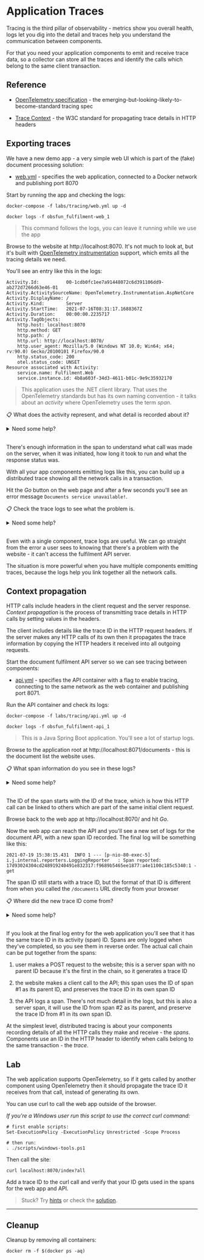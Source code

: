 # Application Traces

Tracing is the third pillar of observability - metrics show you overall health, logs let you dig into the detail and traces help you understand the communication between components.

For that you need your application components to emit and receive trace data, so a collector can store all the traces and identify the calls which belong to the same client transaction.

## Reference

- [OpenTelemetry specification](https://github.com/open-telemetry/opentelemetry-specification/blob/main/specification/overview.md) - the emerging-but-looking-likely-to-become-standard tracing spec

- [Trace Context](https://www.w3.org/TR/trace-context/) - the W3C standard for propagating trace details in HTTP headers

## Exporting traces

We have a new demo app - a very simple web UI which is part of the (fake) document processing solution:

- [web.yml](./web.yml) - specifies the web application, connected to a Docker network and publishing port 8070

Start by running the app and checking the logs:

```
docker-compose -f labs/tracing/web.yml up -d

docker logs -f obsfun_fulfilment-web_1
```

> This command follows the logs, you can leave it running while we use the app

Browse to the website at http://localhost:8070. It's not much to look at, but it's built with [OpenTelemetry instrumentation](https://opentelemetry.io/docs/concepts/instrumenting/) support, which emits all the tracing details we need.

You'll see an entry like this in the logs:

```
Activity.Id:          00-1cdb0fc1ee7a91448072c6d391106dd9-ab272d7266d63e46-01
Activity.ActivitySourceName: OpenTelemetry.Instrumentation.AspNetCore
Activity.DisplayName: /
Activity.Kind:        Server
Activity.StartTime:   2021-07-16T08:31:17.1688367Z
Activity.Duration:    00:00:00.2235717
Activity.TagObjects:
    http.host: localhost:8070
    http.method: GET
    http.path: /
    http.url: http://localhost:8070/
    http.user_agent: Mozilla/5.0 (Windows NT 10.0; Win64; x64; rv:90.0) Gecko/20100101 Firefox/90.0
    http.status_code: 200
    otel.status_code: UNSET
Resource associated with Activity:
    service.name: Fulfilment.Web
    service.instance.id: 4b8a603f-34d3-4611-b01c-9e9c35932170
```

> This application uses the .NET client library. That uses the OpenTelemetry standards but has its own naming convention - it talks about an _activity_ where OpenTelemetry uses the term _span_.

📋 What does the activity represent, and what detail is recorded about it?

<details>
  <summary>Need some help?</summary>

This activity represents a call to the web server.

In each case there's ID to idenfity the span (activity), together with the kind of work, start time and duration.

Tags are used to store key details about the span - these are server calls so they record the HTTP method, URL path, response code etc.

</details><br/>

There's enough information in the span to understand what call was made on the server, when it was initiated, how long it took to run and what the response status was. 

With all your app components emitting logs like this, you can build up a distributed trace showing all the network calls in a transaction.

Hit the _Go_ button on the web page and after a few seconds you'll see an error message `Documents service unavailable!`.

📋 Check the trace logs to see what the problem is.

<details>
  <summary>Need some help?</summary>

Scroll up past the error messages in the logs and you'll see a trace like this:

```
Activity.DisplayName: HTTP GET
Activity.Kind:        Client
Activity.StartTime:   2021-07-19T15:13:36.1289362Z
Activity.Duration:    00:00:10.0518450
Activity.TagObjects:
    http.method: GET
    http.host: fulfilment-api
    http.url: http://fulfilment-api/documents
    otel.status_code: ERROR
    otel.status_description: Resource temporarily unavailable
```

This is a client activity, which means the span records details of the web component making an HTTP call to another component. The tags tell you the web app is trying to call `http://fulfilment-api/documents`, but the response is an error.

</details><br/>

Even with a single component, trace logs are useful. We can go straight from the error a user sees to knowing that there's a problem with the website - it can't access the fulfilment API server.

The situation is more powerful when you have multiple components emitting traces, because the logs help you link together all the network calls. 

## Context propagation

HTTP calls include headers in the client request and the server response. _Context propagation_ is the process of transmitting trace details in HTTP calls by setting values in the headers.

The client includes details like the trace ID in the HTTP request headers. If the server makes any HTTP calls of its own then it propagates the trace information by copying the HTTP headers it received into all outgoing requests.

Start the document fulfilment API server so we can see tracing between components:

- [api.yml](./api.yml) - specifies the API container with a flag to enable tracing, connecting to the same network as the web container and publishing port 8071.

Run the API container and check its logs:

```
docker-compose -f labs/tracing/api.yml up -d

docker logs -f obsfun_fulfilment-api_1
```

> This is a Java Spring Boot application. You'll see a lot of startup logs.

Browse to the application root at http://localhost:8071/documents - this is the document list the website uses.

📋 What span information do you see in these logs?

<details>
  <summary>Need some help?</summary>

This application doesn't print all the trace details in logs, but there is some interesting information there. 

The last few logs will have lines like this:

```
2021-07-19 15:27:52.048 DEBUG 1 --- [p-nio-80-exec-3] fulfilment.api.DocumentsController       : ** GET /documents called in trace id: ab5e7e2261cfc919, with baggage: null
...
2021-07-19 15:27:52.095  INFO 1 --- [p-nio-80-exec-3] i.j.internal.reporters.LoggingReporter   : Span reported: ab5e7e2261cfc919:ab5e7e2261cfc919:0:1 - get
```

The first log prints a trace ID, and the last log states that a span has been reported. 

</details><br/>

The ID of the span starts with the ID of the trace, which is how this HTTP call can be linked to others which are part of the same initial client request.

Browse back to the web app at http://localhost:8070/ and hit _Go_.

Now the web app can reach the API and you'll see a new set of logs for the document API, with a new span ID recorded. The final log will be something like this:

```
2021-07-19 15:38:15.431  INFO 1 --- [p-nio-80-exec-5] i.j.internal.reporters.LoggingReporter   : Span reported: 17d93024304cd248919240491e832317:f9689b5465ee1877:a4e1100c185c5340:1 - get
```

The span ID still starts with a trace ID, but the format of that ID is different from when you called the `/documents` URL directly from your browser

📋 Where did the new trace ID come from?

<details>
  <summary>Need some help?</summary>

This time the API wasn't the first client call - the website is the first call in the chain, and the API is next.

Check the trace logs in the web container to find the trace ID from your API log:

```
# Ctrl-C to exit the logs of the API

docker logs obsfun_fulfilment-web_1
```

Scroll up to the client trace where the web application calls the API, and you'll see an entry like this:

```
Activity.Id:          00-17d93024304cd248919240491e832317-a4e1100c185c5340-01
Activity.ParentId:    00-17d93024304cd248919240491e832317-a4ff2ebe2e663c4c-01
Activity.ActivitySourceName: OpenTelemetry.Instrumentation.Http
Activity.DisplayName: HTTP GET
Activity.Kind:        Client
Activity.StartTime:   2021-07-19T15:38:15.4166205Z
Activity.Duration:    00:00:00.0174145
Activity.TagObjects:
    http.method: GET
    http.host: fulfilment-api
    http.url: http://fulfilment-api/documents
    http.status_code: 200
```

This time the API call has succeeded, and the trace ID component of the activity ID matches the one in the API logs, `17d93024304cd248919240491e832317` in this case.

</details><br/>

If you look at the final log entry for the web application you'll see that it has the same trace ID in its activity (span) ID. Spans are only logged when they've completed, so you see them in reverse order. The actual call chain can be put together from the spans:

1. user makes a POST request to the website; this is a server span with no parent ID because it's the first in the chain, so it generates a trace ID

2. the website makes a client call to the API; this span uses the ID of span #1 as its parent ID, and preserves the trace ID in its own span ID

3. the API logs a span. There's not much detail in the logs, but this is also a server span, it will use the ID from span #2 as its parent, and preserve the trace ID from #1 in its own span ID.

At the simplest level, distributed tracing is about your components recording details of all the HTTP calls they make and receive - the _spans_. Components use an ID in the HTTP header to identify when calls belong to the same transaction - the _trace_.

## Lab

The web application supports OpenTelemetry, so if it gets called by another component using OpenTelemetry then it should propagate the trace ID it receives from that call, instead of generating its own.

You can use curl to call the web app outside of the browser.

_If you're a Windows user run this script to use the correct curl command:_

```
# first enable scripts:
Set-ExecutionPolicy -ExecutionPolicy Unrestricted -Scope Process

# then run:
. ./scripts/windows-tools.ps1
```

Then call the site:

```
curl localhost:8070/index?all
```

Add a trace ID to the curl call and verify that your ID gets used in the spans for the web app and API.

> Stuck? Try [hints](hints.md) or check the [solution](solution.md).

___
## Cleanup

Cleanup by removing all containers:

```
docker rm -f $(docker ps -aq)
```